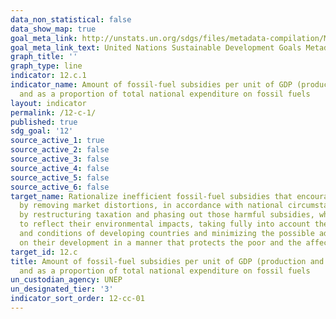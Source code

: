 ```yaml
---
data_non_statistical: false
data_show_map: true
goal_meta_link: http://unstats.un.org/sdgs/files/metadata-compilation/Metadata-Goal-12.pdf
goal_meta_link_text: United Nations Sustainable Development Goals Metadata (pdf 782kB)
graph_title: ''
graph_type: line
indicator: 12.c.1
indicator_name: Amount of fossil-fuel subsidies per unit of GDP (production and consumption)
  and as a proportion of total national expenditure on fossil fuels
layout: indicator
permalink: /12-c-1/
published: true
sdg_goal: '12'
source_active_1: true
source_active_2: false
source_active_3: false
source_active_4: false
source_active_5: false
source_active_6: false
target_name: Rationalize inefficient fossil-fuel subsidies that encourage wasteful consumption
  by removing market distortions, in accordance with national circumstances, including
  by restructuring taxation and phasing out those harmful subsidies, where they exist,
  to reflect their environmental impacts, taking fully into account the specific needs
  and conditions of developing countries and minimizing the possible adverse impacts
  on their development in a manner that protects the poor and the affected communities
target_id: 12.c
title: Amount of fossil-fuel subsidies per unit of GDP (production and consumption)
  and as a proportion of total national expenditure on fossil fuels
un_custodian_agency: UNEP
un_designated_tier: '3'
indicator_sort_order: 12-cc-01
---
```

